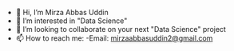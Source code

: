 - 👋 Hi, I’m Mirza Abbas Uddin
- 👀 I’m interested in "Data Science"
- 💞️ I’m looking to collaborate on your next "Data Science" project
- 📫 How to reach me:
-Email: mirzaabbasuddin2@gmail.com 

<!---
mirzaaa101/mirzaaa101 is a ✨ special ✨ repository because its `README.md` (this file) appears on your GitHub profile.
You can click the Preview link to take a look at your changes.
--->
